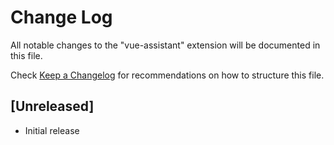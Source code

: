 # Change Log

All notable changes to the "vue-assistant" extension will be documented in this file.

Check [Keep a Changelog](http://keepachangelog.com/) for recommendations on how to structure this file.

## [Unreleased]

- Initial release